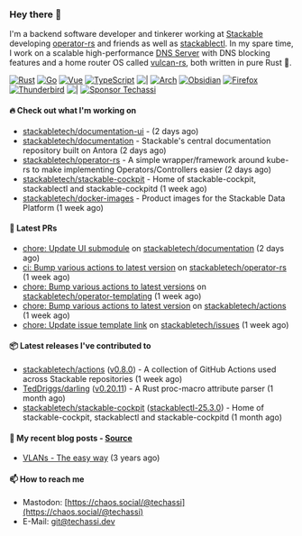 ### Hey there 👋

I'm a backend software developer and tinkerer working at [Stackable][stackable] developing
[operator-rs][op-rs] and friends as well as [stackablectl][sctl]. In my spare time, I work
on a scalable high-performance [DNS Server][portal] with DNS blocking features and a home
router OS called [vulcan-rs][vulcan], both written in pure Rust 🦀.

[sctl]: https://github.com/stackabletech/stackable-cockpit
[op-rs]: https://github.com/stackabletech/operator-rs
[stackable]: https://github.com/stackabletech
[portal]: https://github.com/portal-rs/portal
[vulcan]: https://github.com/vulcan-rs

[![Rust](https://img.shields.io/badge/-Rust-141414?style=flat&logo=rust&logoColor=%23f97f39)](https://www.rust-lang.org/)
[![Go](https://img.shields.io/badge/-Go-141414?style=flat&logo=go&logoColor=%23f97f39)](https://go.dev/)
[![Vue](https://img.shields.io/badge/-Vue-141414?style=flat&logo=vuedotjs&logoColor=%23f97f39)](https://vuejs.org/)
[![TypeScript](https://img.shields.io/badge/-TypeScript-141414?style=flat&logo=typescript&logoColor=%23f97f39)](https://www.typescriptlang.org/)
![|](https://img.shields.io/badge/-%7C-141414?style=flat&logoColor=%23f97f39)
[![Arch](https://img.shields.io/badge/-Arch-141414?style=flat&logo=archlinux&logoColor=%23f97f39)](https://archlinux.org/)
[![Obsidian](https://img.shields.io/badge/-Obsidian-141414?style=flat&logo=obsidian&logoColor=%23f97f39)](https://obsidian.md/)
[![Firefox](https://img.shields.io/badge/-Firefox-141414?style=flat&logo=firefox&logoColor=%23f97f39)](https://www.mozilla.org/en-US/firefox/new/)
[![Thunderbird](https://img.shields.io/badge/-Thunderbird-141414?style=flat&logo=thunderbird&logoColor=%23f97f39)](https://www.thunderbird.net/en-US/)
![|](https://img.shields.io/badge/-%7C-141414?style=flat&logoColor=%23f97f39)
[![Sponsor Techassi](https://img.shields.io/badge/-Sponsor-141414?style=flat&logo=github&logoColor=%23f97f39)](https://github.com/sponsors/Techassi)

#### 🔥 Check out what I'm working on


- [stackabletech/documentation-ui](https://github.com/stackabletech/documentation-ui) -  (2 days ago)
- [stackabletech/documentation](https://github.com/stackabletech/documentation) - Stackable&#39;s central documentation repository built on Antora (2 days ago)
- [stackabletech/operator-rs](https://github.com/stackabletech/operator-rs) - A simple wrapper/framework around kube-rs to make implementing Operators/Controllers easier (2 days ago)
- [stackabletech/stackable-cockpit](https://github.com/stackabletech/stackable-cockpit) - Home of stackable-cockpit, stackablectl and stackable-cockpitd (1 week ago)
- [stackabletech/docker-images](https://github.com/stackabletech/docker-images) - Product images for the Stackable Data Platform (1 week ago)

#### 🧪 Latest PRs


- [chore: Update UI submodule](https://github.com/stackabletech/documentation/pull/738) on [stackabletech/documentation](https://github.com/stackabletech/documentation) (2 days ago)
- [ci: Bump various actions to latest version](https://github.com/stackabletech/operator-rs/pull/1017) on [stackabletech/operator-rs](https://github.com/stackabletech/operator-rs) (1 week ago)
- [chore: Bump various actions to latest versions](https://github.com/stackabletech/operator-templating/pull/510) on [stackabletech/operator-templating](https://github.com/stackabletech/operator-templating) (1 week ago)
- [chore: Bump various actions to latest version](https://github.com/stackabletech/actions/pull/41) on [stackabletech/actions](https://github.com/stackabletech/actions) (1 week ago)
- [chore: Update issue template link](https://github.com/stackabletech/issues/pull/718) on [stackabletech/issues](https://github.com/stackabletech/issues) (1 week ago)

#### 📦 Latest releases I've contributed to


- [stackabletech/actions](https://github.com/stackabletech/actions/releases/tag/v0.8.0) ([v0.8.0](https://github.com/stackabletech/actions/releases/tag/v0.8.0)) - A collection of GitHub Actions used across Stackable repositories (1 week ago)
- [TedDriggs/darling](https://github.com/TedDriggs/darling/releases/tag/v0.20.11) ([v0.20.11](https://github.com/TedDriggs/darling/releases/tag/v0.20.11)) - A Rust proc-macro attribute parser (1 month ago)
- [stackabletech/stackable-cockpit](https://github.com/stackabletech/stackable-cockpit/releases/tag/stackablectl-25.3.0) ([stackablectl-25.3.0](https://github.com/stackabletech/stackable-cockpit/releases/tag/stackablectl-25.3.0)) - Home of stackable-cockpit, stackablectl and stackable-cockpitd (1 month ago)

#### 📜 My recent blog posts - [Source](https://github.com/Techassi/page)


- [VLANs - The easy way](https://techassi.dev/posts/vlans-the-easy-way/) (3 years ago)

#### 📫 How to reach me

- Mastodon: [https://chaos.social/@techassi](https://chaos.social/@techassi)
- E-Mail: git@techassi.dev
